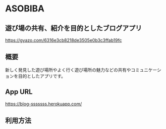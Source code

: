 # ASOBIBA

## 遊び場の共有、紹介を目的としたブログアプリ
https://gyazo.com/6316e3cb8218de3505e0b3c3ffab19fc

## 概要
新しく発見した遊び場所やよく行く遊び場所の魅力などの共有やコミュニケーションを目的としたアプリです。

## App URL
https://blog-sssssss.herokuapp.com/

## 利用方法

